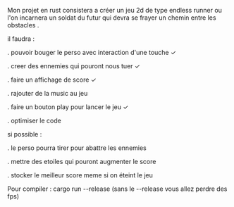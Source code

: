 Mon projet en rust consistera a créer un jeu 2d de type endless runner ou l'on incarnera un soldat du futur qui devra se frayer
un chemin entre les obstacles .

il faudra :

 . pouvoir bouger le perso avec interaction d'une touche ✓

 . creer des ennemies qui pouront nous tuer ✓

 . faire un affichage de score ✓

 . rajouter de la music au jeu

 . faire un bouton play pour lancer le jeu ✓
 
 . optimiser le code 

si possible :

 . le perso pourra tirer pour abattre les ennemies

 . mettre des etoiles qui pouront augmenter le score 

 . stocker le meilleur score meme si on éteint le jeu


Pour compiler :
cargo run --release
(sans le --release vous allez perdre des fps)
